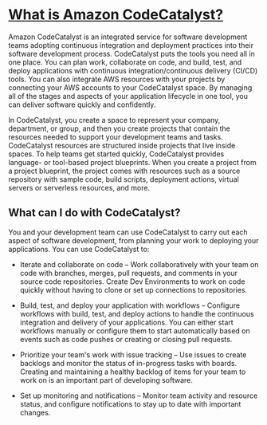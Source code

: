 # **[What is Amazon CodeCatalyst?](https://docs.aws.amazon.com/codecatalyst/latest/userguide/welcome.html)**

Amazon CodeCatalyst is an integrated service for software development teams adopting continuous integration and deployment practices into their software development process. CodeCatalyst puts the tools you need all in one place. You can plan work, collaborate on code, and build, test, and deploy applications with continuous integration/continuous delivery (CI/CD) tools. You can also integrate AWS resources with your projects by connecting your AWS accounts to your CodeCatalyst space. By managing all of the stages and aspects of your application lifecycle in one tool, you can deliver software quickly and confidently.

In CodeCatalyst, you create a space to represent your company, department, or group, and then you create projects that contain the resources needed to support your development teams and tasks. CodeCatalyst resources are structured inside projects that live inside spaces. To help teams get started quickly, CodeCatalyst provides language- or tool-based project blueprints. When you create a project from a project blueprint, the project comes with resources such as a source repository with sample code, build scripts, deployment actions, virtual servers or serverless resources, and more.

## What can I do with CodeCatalyst?

You and your development team can use CodeCatalyst to carry out each aspect of software development, from planning your work to deploying your applications. You can use CodeCatalyst to:

- Iterate and collaborate on code – Work collaboratively with your team on code with branches, merges, pull requests, and comments in your source code repositories. Create Dev Environments to work on code quickly without having to clone or set up connections to repositories.

- Build, test, and deploy your application with workflows – Configure workflows with build, test, and deploy actions to handle the continuous integration and delivery of your applications. You can either start workflows manually or configure them to start automatically based on events such as code pushes or creating or closing pull requests.

- Prioritize your team's work with issue tracking – Use issues to create backlogs and monitor the status of in-progress tasks with boards. Creating and maintaining a healthy backlog of items for your team to work on is an important part of developing software.

- Set up monitoring and notifications – Monitor team activity and resource status, and configure notifications to stay up to date with important changes.
